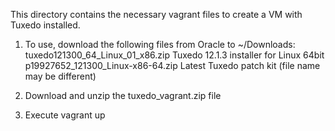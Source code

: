 This directory contains the necessary vagrant files to create a VM with Tuxedo installed.

1) To use, download the following files from Oracle to ~/Downloads:
	tuxedo121300_64_Linux_01_x86.zip	Tuxedo 12.1.3 installer for Linux 64bit
	p19927652_121300_Linux-x86-64.zip	Latest Tuxedo patch kit (file name may be different)

2) Download and unzip the tuxedo_vagrant.zip file

3) Execute vagrant up


	
